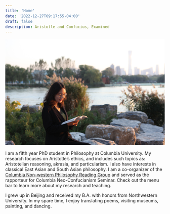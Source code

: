 ```yaml
---
title: 'Home'
date: '2022-12-27T09:17:55-04:00'
draft: false
description: Aristotle and Confucius, Examined
---
```


![Reading by the Hudson](/IMG_2340.jpg)

I am a fifth year PhD student in Philosophy at Columbia University. My research focuses on Aristotle’s ethics, and includes such topics as: Aristotelian reasoning, akrasia, and particularism. I also have interests in classical East Asian and South Asian philosophy. I am a co-organizer of the [Columbia Non-western Philosophy Reading Group](https://nonwesternphilosophy.wordpress.com) and served as the rapporteur for Columbia Neo-Confucianism Seminar. Check out the menu bar to learn more about my research and teaching.

I grew up in Beijing and received my B.A. with honors from Northwestern University. In my spare time, I enjoy translating poems, visiting museums, painting, and dancing.
